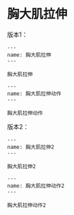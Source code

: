 # 胸大肌拉伸

版本1：

```{figure} assets/img/2022-01-17-11-03-07.png
---
name: 胸大肌拉伸
---

胸大肌拉伸
```

```{figure} assets/img/2022-01-17-11-03-41.png
---
name: 胸大肌拉伸动作
---

胸大肌拉伸动作
```

版本2：

```{figure} assets/img/2022-01-17-11-06-01.png
---
name: 胸大肌拉伸2
---

胸大肌拉伸2
```

```{figure} assets/img/2022-01-17-11-11-16.png
---
name: 胸大肌拉伸动作2
---

胸大肌拉伸动作2
```